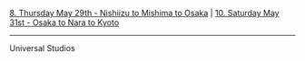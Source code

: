 [8. Thursday May 29th - Nishiizu to Mishima to Osaka](8.%20Thursday%20May%2029th%20-%20Nishiizu%20to%20Mishima%20to%20Osaka.md) | [10. Saturday May 31st - Osaka to Nara to Kyoto](10.%20Saturday%20May%2031st%20-%20Osaka%20to%20Nara%20to%20Kyoto.md)

---

Universal Studios